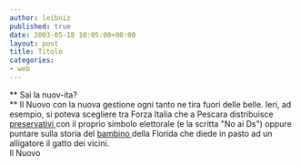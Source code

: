 ```yaml
---
author: leibniz
published: true
date: 2003-05-18 10:05:00+00:00
layout: post
title: Titolo
categories:
- web
---
```


 **   Sai la nuov-ita?   
** Il Nuovo con la nuova gestione ogni tanto ne tira fuori delle belle. Ieri, ad esempio, si poteva scegliere tra Forza Italia che a Pescara distribuisce  [   preservativi ](http://www.ilnuovo.it/nuovo/foglia/0,1007,179243,00.html)con il proprio simbolo elettorale (e la scritta "No ai Ds") oppure puntare sulla storia del  [   bambino ](http://www.ilnuovo.it/nuovo/foglia/0,1007,179253,00.html)della Florida che diede in pasto ad un alligatore il gatto dei vicini.   
  Il Nuovo
